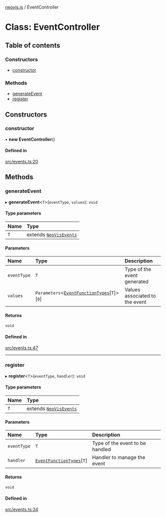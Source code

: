 [neovis.js](../README.md) / EventController

# Class: EventController

## Table of contents

### Constructors

- [constructor](EventController.md#constructor)

### Methods

- [generateEvent](EventController.md#generateevent)
- [register](EventController.md#register)

## Constructors

### constructor

• **new EventController**()

#### Defined in

[src/events.ts:20](https://github.com/thebestnom/neovis.js/blob/2344f9f/src/events.ts#L20)

## Methods

### generateEvent

▸ **generateEvent**<`T`\>(`eventType`, `values`): `void`

#### Type parameters

| Name | Type |
| :------ | :------ |
| `T` | extends [`NeoVisEvents`](../enums/NeoVisEvents.md) |

#### Parameters

| Name | Type | Description |
| :------ | :------ | :------ |
| `eventType` | `T` | Type of the event generated |
| `values` | `Parameters`<[`EventFunctionTypes`](../interfaces/EventFunctionTypes.md)[`T`]\>[``0``] | Values associated to the event |

#### Returns

`void`

#### Defined in

[src/events.ts:47](https://github.com/thebestnom/neovis.js/blob/2344f9f/src/events.ts#L47)

___

### register

▸ **register**<`T`\>(`eventType`, `handler`): `void`

#### Type parameters

| Name | Type |
| :------ | :------ |
| `T` | extends [`NeoVisEvents`](../enums/NeoVisEvents.md) |

#### Parameters

| Name | Type | Description |
| :------ | :------ | :------ |
| `eventType` | `T` | Type of the event to be handled |
| `handler` | [`EventFunctionTypes`](../interfaces/EventFunctionTypes.md)[`T`] | Handler to manage the event |

#### Returns

`void`

#### Defined in

[src/events.ts:34](https://github.com/thebestnom/neovis.js/blob/2344f9f/src/events.ts#L34)
